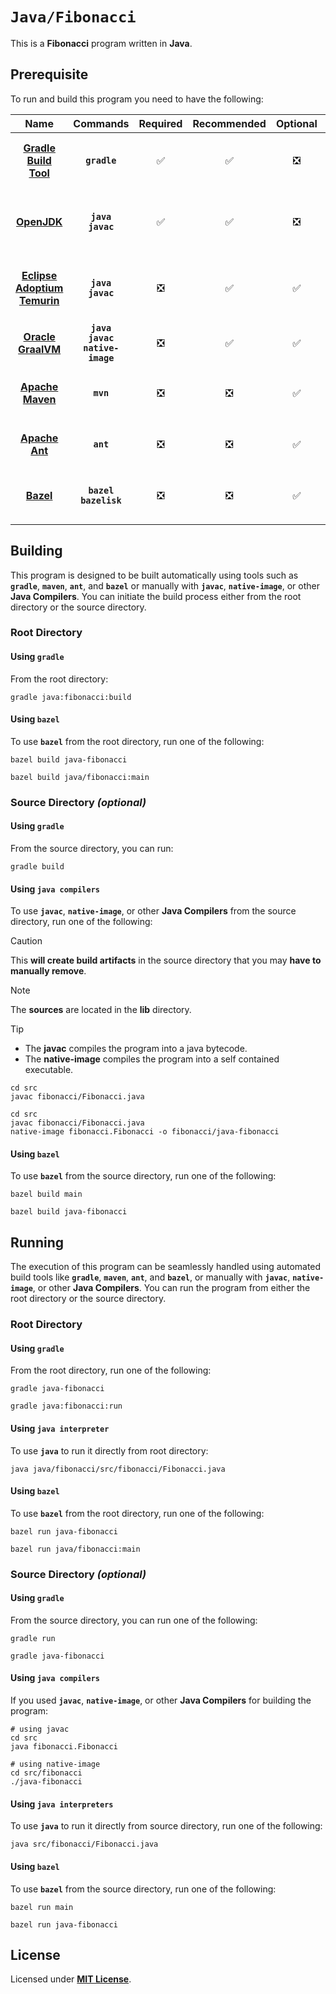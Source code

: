 # `Java/Fibonacci`

This is a **Fibonacci** program written in **Java**.

## Prerequisite

To run and build this program you need to have the following:

<div align="center">

| Name | Commands | Required | Recommended | Optional | Notes |
|:----:|:--------:|:--------:|:-----------:|:--------:|:-----:|
| [**Gradle Build Tool**](https://gradle.org/install/#with-a-package-manager) | **`gradle`** | &#9989; | &#9989; | &#10062; | **`sdk install gradle`**<br>or<br>**`sudo apt install gradle`** |
| [**OpenJDK**](https://openjdk.org/install/) | **`java`**<br>**`javac`** | &#9989; | &#9989; | &#10062; | **`sdk install java x.y.z-open`**<br>or<br>**`sudo apt install openjdk-x-jdk`** |
| [**Eclipse Adoptium Temurin**](https://adoptium.net/installation/linux/) | **`java`**<br>**`javac`** | &#10062; | &#9989; | &#9989; | **`sdk install java x.y.z-tem`**<br>or<br>**`sudo apt install temurin-x-jdk`** |
| [**Oracle GraalVM**](https://www.graalvm.org/downloads/#) | **`java`**<br>**`javac`**<br>**`native-image`** | &#10062; | &#9989; | &#9989; | **`sdk install java x.y.z-graal`** |
| [**Apache Maven**](https://maven.apache.org/install.html) | **`mvn`** | &#10062; | &#10062; | &#9989; | **`sdk install maven`**<br>or<br>**`sudo apt install maven`** |
| [**Apache Ant**](https://ant.apache.org/bindownload.cgi) | **`ant`** | &#10062; | &#10062; | &#9989; | **`sdk install ant`**<br>or<br>**`sudo apt install ant`** |
| [**Bazel**](https://bazel.build/) | **`bazel`**<br>**`bazelisk`** | &#10062; | &#10062; | &#9989; | **`npm install -g @bazel/bazelisk`**<br>or<br>**`sudo apt install bazel`** |

</div>

## Building

This program is designed to be built automatically using tools such as
**`gradle`**, **`maven`**, **`ant`**, and **`bazel`** or manually with
**`javac`**, **`native-image`**, or other **Java Compilers**. You can initiate
the build process either from the root directory or the source directory.

### Root Directory

#### Using `gradle`

From the root directory:

```
gradle java:fibonacci:build
```

<!--

#### Using `maven`

TODO:

#### Using `ant`

TODO:

-->

#### Using `bazel`

To use **`bazel`** from the root directory, run one of the following:

```
bazel build java-fibonacci
```
```
bazel build java/fibonacci:main
```

### Source Directory _(optional)_

#### Using `gradle`

From the source directory, you can run:

```
gradle build
```

#### Using `java compilers`

To use **`javac`**, **`native-image`**, or other **Java Compilers** from the
source directory, run one of the following:

> [!CAUTION]
> This **will create build artifacts** in the source directory that you may
> **have to manually remove**.

> [!NOTE]
> The **sources** are located in the **lib** directory.

> [!TIP]
> * The **javac** compiles the program into a java bytecode.
> * The **native-image** compiles the program into a self contained executable.

```
cd src
javac fibonacci/Fibonacci.java
```
```
cd src
javac fibonacci/Fibonacci.java
native-image fibonacci.Fibonacci -o fibonacci/java-fibonacci
```

<!--

#### Using `maven`

TODO:

#### Using `ant`

TODO:

-->

#### Using `bazel`

To use **`bazel`** from the source directory, run one of the following:

```
bazel build main
```
```
bazel build java-fibonacci
```

## Running

The execution of this program can be seamlessly handled using automated build
tools like **`gradle`**, **`maven`**, **`ant`**, and **`bazel`**, or manually
with **`javac`**, **`native-image`**, or other **Java Compilers**. You can run
the program from either the root directory or the source directory.

### Root Directory

#### Using `gradle`

From the root directory, run one of the following:

```
gradle java-fibonacci
```
```
gradle java:fibonacci:run
```

#### Using `java interpreter`

To use **`java`** to run it directly from root directory:

```
java java/fibonacci/src/fibonacci/Fibonacci.java
```

<!--

#### Using `maven`

TODO:

#### Using `ant`

TODO:

-->

#### Using `bazel`

To use **`bazel`** from the root directory, run one of the following:

```
bazel run java-fibonacci
```
```
bazel run java/fibonacci:main
```

### Source Directory _(optional)_

#### Using `gradle`

From the source directory, you can run one of the following:

```
gradle run
```
```
gradle java-fibonacci
```

#### Using `java compilers`

If you used **`javac`**, **`native-image`**, or other **Java Compilers** for
building the program:

```
# using javac
cd src
java fibonacci.Fibonacci
```
```
# using native-image
cd src/fibonacci
./java-fibonacci
```

#### Using `java interpreters`

To use **`java`** to run it directly from source directory, run one of the
following:

```
java src/fibonacci/Fibonacci.java
```

<!--

#### Using `maven`

TODO:

#### Using `ant`

TODO:

-->

#### Using `bazel`

To use **`bazel`** from the source directory, run one of the following:

```
bazel run main
```
```
bazel run java-fibonacci
```

## License

Licensed under [**MIT License**](LICENSE).

